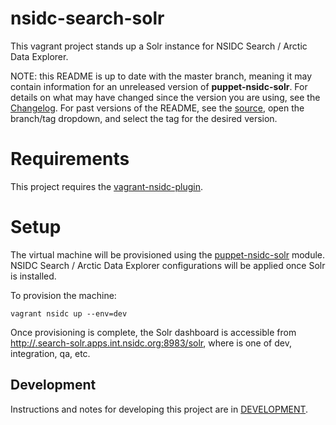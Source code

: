# nsidc-search-solr

This vagrant project stands up a Solr instance for NSIDC Search / Arctic Data
Explorer.

NOTE: this README is up to date with the master branch, meaning it may contain
information for an unreleased version of **puppet-nsidc-solr**. For details on
what may have changed since the version you are using, see the
[Changelog](https://bitbucket.org/nsidc/puppet-nsidc-solr/src/master/CHANGELOG.md). For
past versions of the README, see the
[source](https://bitbucket.org/nsidc/search-solr/src), open the branch/tag
dropdown, and select the tag for the desired version.

# Requirements

This project requires the
[vagrant-nsidc-plugin](https://bitbucket.org/nsidc/vagrant-nsidc-plugin).

# Setup

The virtual machine will be provisioned using the
[puppet-nsidc-solr](https://bitbucket.org/nsidc/puppet-nsidc-solr) module.
NSIDC Search / Arctic Data Explorer configurations will be applied once Solr is
installed.

To provision the machine:
```shell
vagrant nsidc up --env=dev
```

Once provisioning is complete, the Solr dashboard is accessible from
[http://<environment>.search-solr.apps.int.nsidc.org:8983/solr](), where
<environment> is one of dev, integration, qa, etc.

## Development

Instructions and notes for developing this project are in
[DEVELOPMENT](https://bitbucket.org/nsidc/puppet-nsidc-solr/src/master/DEVELOPMENT.md).
